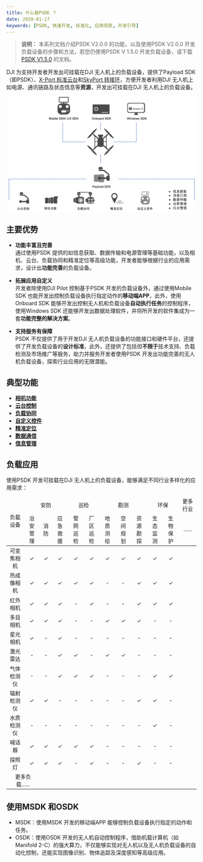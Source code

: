 ```yaml
---
title: 什么是PSDK ？
date: 2020-01-17
keywords: [PSDK, 快速开发, 标准化, 应用场景, 开发引导]
---
```


> **说明：** 本系列文档介绍PSDK V2.0.0 的功能，以及使用PSDK V2.0.0 开发负载设备的步骤和方法，若您仍使用PSDK V 1.5.0 开发负载设备，请下载[PSDK V1.5.0](https://terra-1-g.djicdn.com/71a7d383e71a4fb8887a310eb746b47f/psdk/payload-sdk-doc-1.0.zip) 的文档。

DJI 为支持开发者开发出可挂载在DJI 无人机上的负载设备，提供了Payload SDK（即PSDK）、[X-Port 标准云台](../guide/hardware.html)和[SkyPort 转接环](../guide/hardware.html)，方便开发者利用DJI 无人机上如电源、通讯链路及状态信息等**资源**，开发出可挂载在DJI 无人机上的负载设备。

<div style="text-align: center"><p><span>
      <img src="../../images/v2/PSDK-features.png" width="500" style="vertical-align:middle" alt/></span></p>
</div>

## 主要优势
* **功能丰富且完善**    
通过使用PSDK 提供的如信息获取、数据传输和电源管理等基础功能，以及相机、云台、负载协同和精准定位等高级功能，开发者能够根据行业的应用需求，设计出**功能完善**的负载设备。

* **拓展应用自定义**     
开发者除使用DJI Pilot 控制基于PSDK 开发的负载设备外，通过使用Mobile SDK 也能开发出控制负载设备执行指定动作的**移动端APP**，此外，使用Onboard SDK 能够开发出控制无人机和负载设备**自动执行任务**的控制程序，使用Windows SDK 还能够开发出数据处理软件，并将所开发的软件集成为一套**功能完整的解决方案**。

* **支持服务有保障**      
PSDK 不仅提供了用于开发DJI 无人机负载设备的功能接口和硬件平台，还提供了开发负载设备的**设计标准**，此外，还提供了包括但**不限于**技术支持、负载检测及市场推广等服务，助力并服务开发者使用PSDK 开发出功能完善的无人机负载设备，探索行业应用的无限潜能。

## 典型功能

* <a href="../camera/camera-basic-functions.html"><b>相机功能</b></a>
* <a href="../tutorial/gimbal-control.html"><b>云台控制</b></a>
* <a href="../tutorial/payload-collaboration.html"><b>负载协同</b></a>
* <a href="../tutorial/custom-widget.html"><b>自定义控件</b></a>
* <a href="../tutorial/positioning.html"><b>精准定位</b></a>
* <a href="../tutorial/data-transmission.html"><b>数据通信</b></a>
* <a href="../tutorial/information-manage.html"><b>信息管理</b></a>

## 负载应用
使用PSDK 开发可挂载在DJI 无人机上的负载设备，能够满足不同行业多样化的应用需求：   

<table id="t1">
  <thead style="text-align:center">
    <tr>
      <td rowspan="2" >负载设备</td>
      <td colspan="3">安防</td>
      <td colspan="2">巡检</td>
      <td colspan="3">勘测</td>
      <td colspan="2">环保</td>
      <td colspan="2">更多行业</td>
    </tr>
    <tr>
      <td>治安管理</td>
      <td>消防</td>
      <td>应急救援</td>
      <td>管网巡检</td>
      <td>厂区巡检</td>
      <td>地质测绘</td>
      <td>空间规划</td>
      <td>资源勘探</td>
      <td>生态监测</td>
      <td>生物保护</td>
      <td>......</td>
    </tr>
  </thead>
  <tbody style="text-align:center">
    <tr>
      <td>可变焦相机</td>
      <td> ✓ </td>
      <td> ✓ </td>
      <td> ✓ </td>
      <td> ✓ </td>
      <td> ✓ </td>
      <td> ✓ </td>
      <td> ✓ </td>
      <td> ✓ </td>
      <td> ✓ </td>
      <td> ✓ </td>
    </tr>
    <tr>
      <td>热成像相机</td>
      <td> ✓ </td>
      <td> ✓ </td>
      <td> ✓ </td>
      <td> ✓ </td>
      <td> ✓ </td>
      <td> - </td>
      <td> - </td>
      <td> ✓ </td>
      <td> ✓ </td>
      <td> ✓ </td>
    </tr>
    <tr>
      <td>红外相机</td>
      <td> ✓ </td>
      <td> ✓ </td>
      <td> ✓ </td>
      <td> - </td>
      <td> ✓ </td>
      <td> - </td>
      <td> - </td>
      <td> ✓ </td>
      <td> ✓ </td>
      <td> ✓ </td>
    </tr>
    <tr>
      <td>多目相机</td>
      <td> ✓ </td>
      <td> ✓ </td>
      <td> ✓ </td>
      <td> - </td>
      <td> - </td>
      <td> ✓ </td>
      <td> ✓ </td>
      <td> ✓ </td>
      <td> - </td>
      <td> - </td>
    </tr>
    <tr>
      <td>星光相机</td>
      <td> ✓ </td>
      <td> - </td>
      <td> ✓ </td>
      <td> - </td>
      <td> - </td>
      <td> - </td>
      <td> - </td>
      <td> - </td>
      <td> - </td>
      <td> - </td>
    </tr>
    <tr>
      <td>激光雷达</td>
      <td> - </td>
      <td> - </td>
      <td> ✓ </td>
      <td> ✓ </td>
      <td> - </td>
      <td> ✓ </td>
      <td> ✓ </td>
      <td> - </td>
      <td> - </td>
      <td> - </td>
    </tr>
    <tr>
      <td>气体检测仪</td>
      <td> - </td>
      <td> - </td>
      <td> ✓ </td>
      <td> ✓ </td>
      <td> ✓ </td>
      <td> - </td>
      <td> - </td>
      <td> - </td>
      <td> ✓ </td>
      <td> ✓ </td>
    </tr>
    <tr>
      <td>辐射检测仪</td>
      <td> ✓ </td>
      <td> ✓ </td>
      <td> - </td>
      <td> - </td>
      <td> - </td>
      <td> - </td>
      <td> - </td>
      <td> ✓ </td>
      <td> ✓ </td>
      <td> - </td>
    </tr>
    <tr>
      <td>水质检测仪</td>
      <td> - </td>
      <td> - </td>
      <td> - </td>
      <td> - </td>
      <td> - </td>
      <td> - </td>
      <td> - </td>
      <td> - </td>
      <td> ✓ </td>
      <td> - </td>
    </tr>
    <tr>
      <td>喊话器</td>
      <td> ✓ </td>
      <td> ✓ </td>
      <td> ✓ </td>
      <td> ✓ </td>
      <td> ✓ </td>
      <td> - </td>
      <td> - </td>
      <td> - </td>
      <td> - </td>
      <td> - </td>
    </tr>
    <tr>
      <td>探照灯</td>
      <td> ✓ </td>
      <td> ✓ </td>
      <td> ✓ </td>
      <td> - </td>
      <td> ✓ </td>
      <td> - </td>
      <td> - </td>
      <td> ✓ </td>
      <td> - </td>
      <td> - </td>
    </tr>
     <tr>
      <td colspan="2" style="border: none;">更多负载......</td>
    <td style="border: none;text-align:center;"></td>
  </tbody>
</table>


## 使用MSDK 和OSDK
* MSDK：使用MSDK 开发的移动端APP 能够控制负载设备执行指定的动作和任务。
* OSDK：使用OSDK 开发的无人机自动控制程序，借助机载计算机（如Manifold 2-C）的强大算力，不仅能够实现对无人机以及无人机负载设备的自动化控制，还能实现图像识别、物体追踪及深度感知等高级应用。
